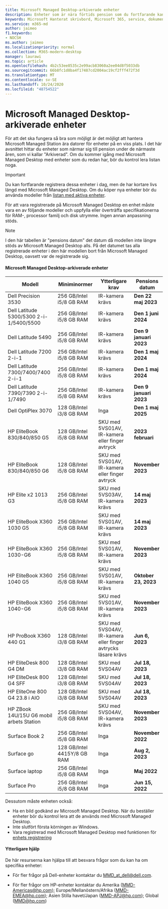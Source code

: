 ```yaml
---
title: Microsoft Managed Desktop-arkiverade enheter
description: Enheter som är nära förtids pension som du fortfarande kan registrera men som kommer att ha kortare support tid
keywords: Microsoft Hanterat skrivbord, Microsoft 365, service, dokumentation
ms.service: m365-md
author: jaimeo
f1.keywords:
- NOCSH
ms.author: jaimeo
ms.localizationpriority: normal
ms.collection: M365-modern-desktop
manager: laurawi
ms.topic: article
ms.openlocfilehash: 4b2c53ee8535c2e99acb83060a2ee04d8f5033db
ms.sourcegitcommit: 66b8fc1d8ba4f17487cd2004ac19cf2fff472f3d
ms.translationtype: MT
ms.contentlocale: sv-SE
ms.lasthandoff: 10/24/2020
ms.locfileid: "48754522"
---
```

# <a name="microsoft-managed-desktop-archived-devices"></a>Microsoft Managed Desktop-arkiverade enheter

För att det ska fungera så bra som möjligt är det möjligt att hantera Microsoft Managed Station ära datorer för enheter på en viss plats. I det här avsnittet hittar du enheter som närmar sig till pension under de närmaste åren, som vi kallar "Arkiverad". Om du kommer igång med Microsoft Managed Desktop med enheter som du redan har, bör du kontrol lera listan noga.

>[!IMPORTANT]
>Du kan fortfarande registrera dessa enheter i dag, men de har kortare livs längd med Microsoft Managed Desktop. Om du köper nya enheter bör du använda modeller från [listan med aktiva enheter](./device-list.md).

<!-- Microsoft 365 E5; Device as a Service -->
<!-- Split from device & technologies topic. Destination topic for aka.ms/device-list  -->
För att vara registrerade på Microsoft Managed Desktop en enhet måste vara en av följande modeller och uppfylla eller överträffa specifikationerna för RAM-, processor familj och disk utrymme. Ingen annan anpassning stöds.



>[!NOTE]
>I den här tabellen är "pensions datum" det datum då modellen inte längre stöds av Microsoft Managed Desktop alls. På det datumet tas alla registrerade enheter i den här modellen bort från Microsoft Managed Desktop, oavsett var de registrerade sig.

#### <a name="microsoft-managed-desktop-archived-devices"></a>Microsoft Managed Desktop-arkiverade enheter

| Modell  | Miniminormer  | Ytterligare krav  | Pensions datum |
|---------|---------|---------|---------|
|Dell Precision 3530| 256 GB/Intel i5/8 GB RAM | IR-kamera krävs | **Den 22 maj 2023** |
|Dell Latitude 5300/5300 2-i-1/5400/5500 | 256 GB/Intel i5/8 GB RAM | IR-kamera krävs | **Den 1 juni 2024**  |
|Dell Latitude 5490 | 256 GB/Intel i5/8 GB RAM | IR-kamera krävs | **Den 9 januari 2023** |
|Dell Latitude 7200 2-i-1 | 256 GB/Intel i5/8 GB RAM | IR-kamera krävs | **Den 1 maj 2024** |
|Dell Latitude 7300/7400/7400 2-i-1 | 256 GB/Intel i5/8 GB RAM | IR-kamera krävs | **Den 1 maj 2024**  |
|Dell Latitude 7390/7390 2-i-1/7490 | 256 GB/Intel i5/8 GB RAM   | IR-kamera krävs | **Den 9 januari 2023** |
|Dell OptiPlex 3070 | 128 GB/Intel i3/8 GB RAM | Inga | **Den 1 maj 2025**  |
|HP EliteBook 830/840/850 G5| 128 GB/Intel i5/8 GB RAM | SKU med 5VS01AV, IR-kamera eller finger avtryck  | **2023 februari** |
|HP EliteBook 830/840/850 G6| 128 GB/Intel i5/8 GB RAM | SKU med 5VS01AV, IR-kamera eller finger avtryck  | **November 2023** |
|HP Elite x2 1013 G3| 256 GB/Intel i5/8 GB RAM | SKU med 5VS03AV, IR-kamera krävs |**14 maj 2023** |
|HP EliteBook X360 1030 G5| 256 GB/Intel i5/8 GB RAM | SKU med 5VS01AV, IR-kamera krävs |**14 maj 2023** |
|HP EliteBook X360 1030-G6| 256 GB/Intel i5/8 GB RAM | SKU med 5VS01AV, IR-kamera krävs |**November 2023** |
|HP EliteBook X360 1040 G5| 256 GB/Intel i5/8 GB RAM | SKU med 5VS01AV, IR-kamera krävs | **Oktober 23, 2023** |
|HP EliteBook X360 1040-G6| 256 GB/Intel i5/8 GB RAM | SKU med 5VS01AV, IR-kamera krävs | **November 2023** |
|HP ProBook X360 440 G1| 128 GB/Intel i3/8 GB RAM | SKU med 5VS04AV, IR-kamera eller finger avtrycks läsare krävs | **Jun 6, 2023** |
|HP EliteDesk 800 G4 DM | 128 GB/Intel i3/8 GB RAM | SKU med 5VS04AV | **Jul 18, 2023** |
|HP EliteDesk 800 G4 SFF | 128 GB/Intel i3/8 GB RAM | SKU med 5VS04AV | **Jul 18, 2023** |
|HP EliteOne 800 G4 23.8 i AIO |128 GB/Intel i3/8 GB RAM |SKU med 5VS04AV| **Jul 18, 2023** |
|HP ZBook 14U/15U G6 mobil arbets Station |256 GB/Intel i5/8 GB RAM |SKU med 5VS04AV, IR-kamera krävs| **November 2023** |
|Surface Book 2| 256 GB/Intel i5/8 GB RAM | Inga | **November 2022** |
|Surface go| 128 GB/Intel 4415Y/8 GB RAM | Inga | **Aug 2, 2023** |
|Surface laptop| 256 GB/Intel i5/8 GB RAM | Inga | **Maj 2022** |
|Surface Pro| 256 GB/Intel i5/8 GB RAM | Inga | **Jun 15, 2022** |


Dessutom måste enheten också:

- Ha en bild godkänd av Microsoft Managed Desktop. När du beställer enheter bör du kontrol lera att de används med Microsoft Managed Desktop.
- Inte slutfört första körningen av Windows.
- Vara registrerad med Microsoft Managed Desktop med funktionen för [enhets registrering](https://aka.ms/mmddrhelp)

#### <a name="additional-help"></a>Ytterligare hjälp

De här resurserna kan hjälpa till att besvara frågor som du kan ha om specifika enheter:

- För fler frågor på Dell-enheter kontaktar du [MMD_at_dell@dell.com](mailto:MMD_at_dell@dell.com).

- För fler frågor om HP-enheter kontaktar du Amerika ([MMD-Americas@hp.com](mailto:mmd-americas@hp.com)); Europe/Mellanöstern/Afrika ([MMD-EMEA@hp.com](mailto:mmd-emea@hp.com)); Asien Stilla havet/Japan ([MMD-APJ@hp.com](mailto:mmd-apj@hp.com)); Global ([MMD@hp.com](mailto:mmd@hp.com))
